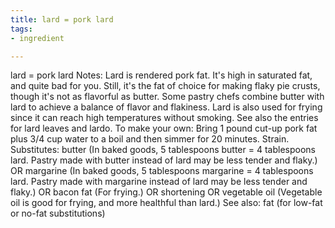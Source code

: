 ```yaml
---
title: lard = pork lard
tags:
- ingredient

---
```

lard = pork lard Notes: Lard is rendered pork fat. It's high in saturated fat, and quite bad for you. Still, it's the fat of choice for making flaky pie crusts, though it's not as flavorful as butter. Some pastry chefs combine butter with lard to achieve a balance of flavor and flakiness. Lard is also used for frying since it can reach high temperatures without smoking. See also the entries for lard leaves and lardo. To make your own: Bring 1 pound cut-up pork fat plus 3/4 cup water to a boil and then simmer for 20 minutes. Strain. Substitutes: butter (In baked goods, 5 tablespoons butter = 4 tablespoons lard. Pastry made with butter instead of lard may be less tender and flaky.) OR margarine (In baked goods, 5 tablespoons margarine = 4 tablespoons lard. Pastry made with margarine instead of lard may be less tender and flaky.) OR bacon fat (For frying.) OR shortening OR vegetable oil (Vegetable oil is good for frying, and more healthful than lard.) See also: fat (for low-fat or no-fat substitutions)
